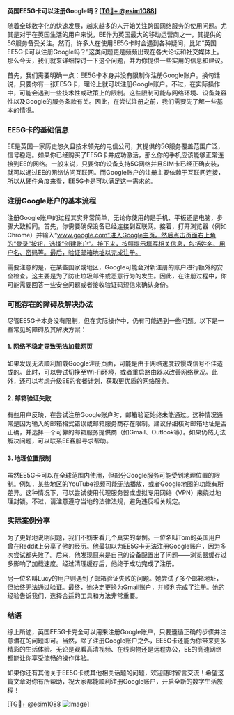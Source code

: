 **英国EE5G卡可以注册Google吗？[[TG💪+ @esim1088](https://t.me/s/esim1088)]**

随着全球数字化的快速发展，越来越多的人开始关注跨国网络服务的使用问题。尤其是对于在英国生活的用户来说，EE作为英国最大的移动运营商之一，其提供的5G服务备受关注。然而，许多人在使用EE5G卡时会遇到各种疑问，比如“英国EE5G卡可以注册Google吗？”这类问题更是频频出现在各大论坛和社交媒体上。那么今天，我们就来详细探讨一下这个问题，并为你提供一些实用的信息和建议。

首先，我们需要明确一点：EE5G卡本身并没有限制你注册Google账户。换句话说，只要你有一张EE5G卡，理论上就可以注册Google账户。不过，在实际操作中，可能会遇到一些技术性或政策上的限制。这些限制可能与网络环境、设备兼容性以及Google的服务条款有关。因此，在尝试注册之前，我们需要先了解一些基本的情况。

### EE5G卡的基础信息

EE是英国一家历史悠久且技术领先的电信公司，其提供的5G服务覆盖范围广泛，信号稳定。如果你已经购买了EE5G卡并成功激活，那么你的手机应该能够正常连接到EE的网络。一般来说，只要你的设备支持5G网络并且SIM卡已经正确安装，就可以通过EE的网络访问互联网。而Google账户的注册主要依赖于互联网连接，所以从硬件角度来看，EE5G卡是可以满足这一需求的。

### 注册Google账户的基本流程

注册Google账户的过程其实非常简单，无论你使用的是手机、平板还是电脑，步骤大致相同。首先，你需要确保设备已经连接到互联网。接着，打开浏览器（例如Chrome）并输入“www.google.com”进入Google主页。然后点击页面右上角的“登录”按钮，选择“创建账户”。接下来，按照提示填写相关信息，包括姓名、用户名、密码等。最后，验证邮箱地址以完成注册。

需要注意的是，在某些国家或地区，Google可能会对新注册的账户进行额外的安全检查。这主要是为了防止垃圾邮件或恶意行为的发生。因此，在注册过程中，你可能需要回答一些安全问题或者接收验证码短信来确认身份。

### 可能存在的障碍及解决办法

尽管EE5G卡本身没有限制，但在实际操作中，仍有可能遇到一些问题。以下是一些常见的障碍及其解决方案：

#### 1. 网络不稳定导致无法加载网页
如果发现无法顺利加载Google注册页面，可能是由于网络速度较慢或信号不佳造成的。此时，可以尝试切换至Wi-Fi环境，或者重启路由器以改善网络状况。此外，还可以考虑升级EE的套餐计划，获取更优质的网络服务。

#### 2. 邮箱验证失败
有些用户反映，在尝试注册Google账户时，邮箱验证始终未能通过。这种情况通常是因为输入的邮箱格式错误或邮箱服务商存在限制。建议仔细核对邮箱地址是否正确，并选择一个可靠的邮箱服务提供商（如Gmail、Outlook等）。如果仍然无法解决问题，可以联系EE客服寻求帮助。

#### 3. 地理位置限制
虽然EE5G卡可以在全球范围内使用，但部分Google服务可能受到地理位置的限制。例如，某些地区的YouTube视频可能无法播放，或者Google地图的功能有所差异。这种情况下，可以尝试使用代理服务器或虚拟专用网络（VPN）来绕过地理封锁。不过，请注意遵守当地的法律法规，避免违反相关规定。

### 实际案例分享

为了更好地说明问题，我们不妨来看几个真实的案例。一位名叫Tom的英国用户曾在Reddit上分享了他的经历。他最初以为EE5G卡无法注册Google账户，因为多次尝试都失败了。后来，他发现原来是自己的设备配置出了问题——浏览器缓存过多影响了加载速度。经过清理缓存后，他终于成功完成了注册。

另一位名叫Lucy的用户则遇到了邮箱验证失败的问题。她尝试了多个邮箱地址，但始终无法通过验证。最终，她决定更换为Gmail账户，并顺利完成了注册。她的经验告诉我们，选择合适的工具和方法非常重要。

### 结语

综上所述，英国EE5G卡完全可以用来注册Google账户，只要遵循正确的步骤并注意潜在的问题即可。当然，除了注册Google账户之外，EE5G卡还能为你带来更多精彩的生活体验。无论是观看高清视频、在线购物还是远程办公，EE的高速网络都能让你享受流畅的操作体验。

如果你还有其他关于EE5G卡或其他相关话题的问题，欢迎随时留言交流！希望这篇文章对你有所帮助，祝大家都能顺利注册Google账户，开启全新的数字生活旅程！

[[TG💪+ @esim1088](https://t.me/s/esim1088) ![Image](https://i.postimg.cc/4NQfJmqS/Snipaste-2025-05-13-00-14-12.png)]